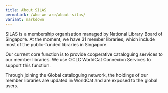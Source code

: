 ```yaml
---
title: About SILAS
permalink: /who-we-are/about-silas/
variant: markdown
---
```

SILAS is a membership organisation managed by National Library Board of Singapore. At the moment, we have 31 member libraries, which include most of the public-funded libraries in Singapore. 

Our current core function is to provide cooperative cataloguing services to our member libraries. We use OCLC WorldCat Connexion Services to support this function. 

Through joining the Global cataloguing network, the holdings of our member libraries are updated in WorldCat and are exposed to the global users.